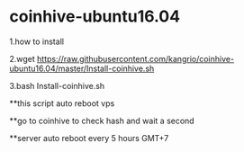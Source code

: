 # coinhive-ubuntu16.04


1.how to install

2.wget https://raw.githubusercontent.com/kangrio/coinhive-ubuntu16.04/master/Install-coinhive.sh

3.bash Install-coinhive.sh


**this script auto reboot vps

**go to coinhive to check hash and wait a second

**server auto reboot every 5 hours GMT+7
